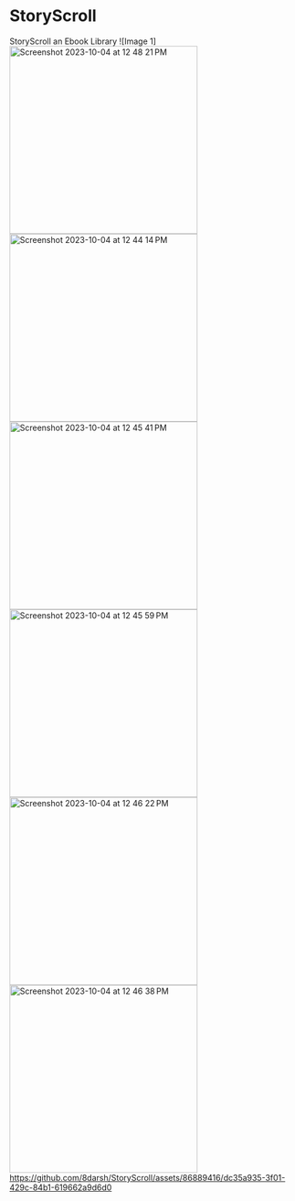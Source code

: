 # StoryScroll
StoryScroll an Ebook Library
![Image 1]<img width="329" alt="Screenshot 2023-10-04 at 12 48 21 PM" src="https://github.com/8darsh/StoryScroll/assets/86889416/3856b23b-c58d-40ec-bc16-64626902c07e">
<img width="329" alt="Screenshot 2023-10-04 at 12 44 14 PM" src="https://github.com/8darsh/StoryScroll/assets/86889416/91c864b3-be30-46bf-85a7-f1ea1bae8001">
<img width="329" alt="Screenshot 2023-10-04 at 12 45 41 PM" src="https://github.com/8darsh/StoryScroll/assets/86889416/675667c3-319c-4ee1-a054-388eea9dd334">
<img width="329" alt="Screenshot 2023-10-04 at 12 45 59 PM" src="https://github.com/8darsh/StoryScroll/assets/86889416/383e2ffa-8683-4bff-bde5-c18f62c05a92">
<img width="329" alt="Screenshot 2023-10-04 at 12 46 22 PM" src="https://github.com/8darsh/StoryScroll/assets/86889416/d0011d5e-91fd-45d3-9656-fe10d16c61e4">
<img width="329" alt="Screenshot 2023-10-04 at 12 46 38 PM" src="https://github.com/8darsh/StoryScroll/assets/86889416/1a07b159-04e1-4a94-a7cb-f734a4e1e27a">
https://github.com/8darsh/StoryScroll/assets/86889416/dc35a935-3f01-429c-84b1-619662a9d6d0

